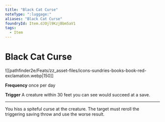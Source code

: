 ```yaml
---
title: "Black Cat Curse"
noteType: ":luggage:"
aliases: "Black Cat Curse"
foundryId: Item.dJOjl9KzjBbm5aV1
tags:
  - Item
---
```


# Black Cat Curse
![[pathfinder2e/Feats/zz_asset-files/icons-sundries-books-book-red-exclamation.webp|150]]

**Frequency** once per day

**Trigger** A creature within 30 feet you can see would succeed at a save.

* * *

You hiss a spiteful curse at the creature. The target must reroll the triggering saving throw and use the worse result.
